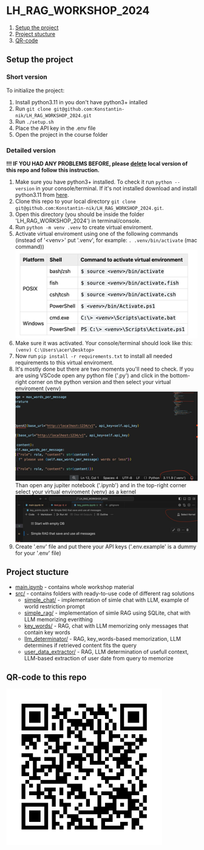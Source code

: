 # LH_RAG_WORKSHOP_2024

1. [Setup the project](#setup-the-project)
2. [Project stucture](#project-stucture)
3. [QR-code](#qr-code-to-this-repo)


## Setup the project 
 
### Short version

To initialize the project:

 1. Install python3.11 in you don't have python3+ intalled
 2. Run `git clone git@github.com:Konstantin-nik/LH_RAG_WORKSHOP_2024.git`
 3. Run `./setup.sh`
 4. Place the API key in the .env file
 5. Open the project in the course folder


 ### Detailed version

 **!!! IF YOU HAD ANY PROBLEMS BEFORE, please <u>delete</u> local version of this repo and follow this instruction.**

 1. Make sure you have python3+ installed. To check it run `python --version` in your console/terminal.
 If it's not installed download and install python3.11 from [here](https://www.python.org/downloads/).
 2. Clone this repo to your local directory `git clone git@github.com:Konstantin-nik/LH_RAG_WORKSHOP_2024.git`.
 3. Open this directory (you should be inside the folder 'LH_RAG_WORKSHOP_2024') in terminal/console.
 4. Run `python -m venv .venv` to create virtual enviroment.
 5. Activate virtual enviroment using one of the following commands (instead of '\<venv\>' put '.venv', for example: `. .venv/bin/activate` (mac command))
 ![alt text](img/image.png)
 6. Make sure it was activated. Your console/terminal should look like this: `(venv) C:\Users\acer\Desktop>`
 7. Now run `pip install -r requirements.txt` to install all needed requirements to this virtual enviroment.
 8. It's mostly done but there are two moments you'll need to check. 
 If you are using VSCode open any python file ('.py') and click in the bottom-right corner on the python version and then select your virtual enviroment (venv) ![alt text](img/telegram-cloud-photo-size-2-5465647820817163602-y.jpg)
 Than open any jupiter notebook ('.ipynb') and in the top-right corner select your virtual enviroment (venv) as a kernel ![alt text](img/telegram-cloud-photo-size-2-5465647820817163604-y.jpg)
 9. Create '.env' file and put there your API keys ('.env.example' is a dummy for your '.env' file)


## Project stucture

 - [main.ipynb](main.ipynb) - contains whole workshop material
 - [src/](src/) - contains folders with ready-to-use code of different rag solutions
    - [simple_chat/](src/0.%20simple_chat/) - implementation of simle chat with LLM, example of world restriction prompt
    - [simple_rag/](src/1.%20simple_rag/) - implementation of simle RAG using SQLite, chat with LLM memorizing everithing
    - [key_words/](src/2.%20key_words/) - RAG, chat with LLM memorizing only messages that contain key words
    - [llm_determinator/](src/3.%20llm_determinator/) - RAG, key_words-based memorization, LLM determines if retrieved content fits the query
    - [user_data_extractor/](src/4.%20user_data_extractor/) - RAG, LLM determination of usefull context, LLM-based extraction of user date from query to memorize  

## QR-code to this repo
![alt text](img/qrcodee.png)